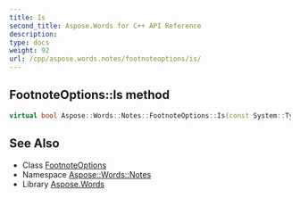 ```yaml
---
title: Is
second_title: Aspose.Words for C++ API Reference
description: 
type: docs
weight: 92
url: /cpp/aspose.words.notes/footnoteoptions/is/
---
```

## FootnoteOptions::Is method




```cpp
virtual bool Aspose::Words::Notes::FootnoteOptions::Is(const System::TypeInfo &target) const override
```

## See Also

* Class [FootnoteOptions](../)
* Namespace [Aspose::Words::Notes](../../)
* Library [Aspose.Words](../../../)
